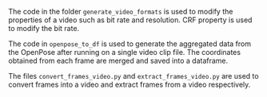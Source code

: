 The code in the folder `generate_video_formats` is used to modify the properties of a video such as bit rate and
resolution. CRF property is used to modify the bit rate. 

The code in `openpose_to_df` is used to generate the aggregated data from the OpenPose after running on a single video
clip file. The coordinates obtained from each frame are merged and saved into a dataframe. 

The files `convert_frames_video.py` and `extract_frames_video.py` are used to convert frames into a video and extract
frames from a video respectively. 

